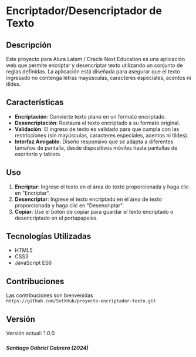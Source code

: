 # Encriptador/Desencriptador de Texto

[//]: <> (version 1.0.0 final)

## Descripción

Este proyecto para Alura Latam / Oracle Next Education es una aplicación web que permite encriptar y desencriptar texto utilizando un conjunto de reglas definidas. La aplicación está diseñada para asegurar que el texto ingresado no contenga letras mayúsculas, caracteres especiales, acentos ni tildes.

## Características

- **Encriptación**: Convierte texto plano en un formato encriptado.
- **Desencriptación**: Restaura el texto encriptado a su formato original.
- **Validación**: El ingreso de texto es validado para que cumpla con las restricciones (sin mayúsculas, caracteres especiales, acentos ni tildes).
- **Interfaz Amigable**: Diseño responsivo que se adapta a diferentes tamaños de pantalla, desde dispositivos móviles hasta pantallas de escritorio y tablets.

## Uso

1. **Encriptar**: Ingrese el texto en el área de texto proporcionada y haga clic en "Encriptar".
2. **Desencriptar**: Ingrese el texto encriptado en el área de texto proporcionada y haga clic en "Desencriptar".
3. **Copiar**: Use el botón de copiar para guardar el texto encriptado o desencriptado en el portapapeles.

## Tecnologías Utilizadas

- HTML5
- CSS3
- JavaScript ES6

## Contribuciones

Las contribuciones son bienvenidas  
`https://github.com/SntXHub/proyecto-encriptador-texto.git`

## Versión

Versión actual: 1.0.0

###
***Santiago Gabriel Cabrera (2024)***